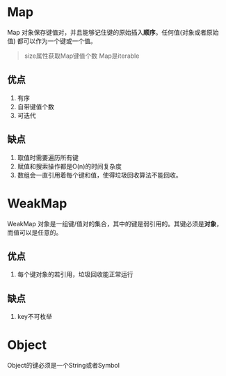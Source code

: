 # Map
Map 对象保存键值对，并且能够记住键的原始插入**顺序**。任何值(对象或者原始值) 都可以作为一个键或一个值。
> size属性获取Map键值个数
> Map是iterable
## 优点
1. 有序
2. 自带键值个数
3. 可迭代
## 缺点
1. 取值时需要遍历所有键
2. 赋值和搜索操作都是O(n)的时间复杂度
3. 数组会一直引用着每个键和值，使得垃圾回收算法不能回收。
# WeakMap
WeakMap 对象是一组键/值对的集合，其中的键是弱引用的。其键必须是**对象**，而值可以是任意的。
## 优点
1. 每个键对象的若引用，垃圾回收能正常运行
## 缺点
1. key不可枚举

# Object
Object的键必须是一个String或者Symbol
